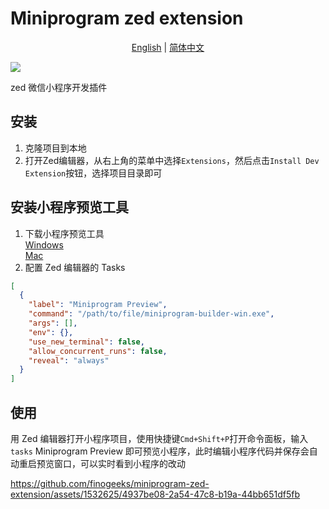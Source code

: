 # Miniprogram zed extension

<p align="center">
  <a href="./README_en.md">English</a> |
  <a href="./README.md">简体中文</a>
</p>

[![](https://img.shields.io/badge/Powered%20by-FinClip-lightgrey)](https://finclip.com)

zed 微信小程序开发插件

## 安装

1. 克隆项目到本地
2. 打开Zed编辑器，从右上角的菜单中选择`Extensions`，然后点击`Install Dev Extension`按钮，选择项目目录即可

## 安装小程序预览工具

1. 下载小程序预览工具  
  [Windows](https://www-cdn.finclip.com/desktop-sdk/preview-tool/miniprogram-builder-win.exe)  
  [Mac](https://www-cdn.finclip.com/desktop-sdk/preview-tool/miniprogram-builder-macos)  
2. 配置 Zed 编辑器的 Tasks

```json
[
  {
    "label": "Miniprogram Preview",
    "command": "/path/to/file/miniprogram-builder-win.exe",
    "args": [],
    "env": {},
    "use_new_terminal": false,
    "allow_concurrent_runs": false,
    "reveal": "always"
  }
]
```

## 使用

用 Zed 编辑器打开小程序项目，使用快捷键`Cmd+Shift+P`打开命令面板，输入`tasks` Miniprogram Preview 即可预览小程序，此时编辑小程序代码并保存会自动重启预览窗口，可以实时看到小程序的改动

https://github.com/finogeeks/miniprogram-zed-extension/assets/1532625/4937be08-2a54-47c8-b19a-44bb651df5fb
